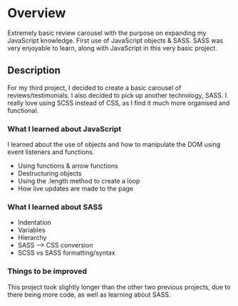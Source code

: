 # Overview
Extremely basic review carousel with the purpose on expanding my JavaScript knowledge. First use of JavaScript objects &amp; SASS. SASS was very enjoyable to learn, along with JavaScript in this very basic project. 

## Description
For my third project, I decided to create a basic carousel of reviews/testimonials. I also decided to pick up another technology, SASS. I really love using SCSS instead of CSS, as I find it much more organised and functional.

### What I learned about JavaScript
I learned about the use of objects and how to manipulate the DOM using event listeners and functions.

* Using functions & arrow functions
* Destructuring objects
* Using the .length method to create a loop
* How live updates are made to the page

### What I learned about SASS

* Indentation
* Variables
* Hierarchy
* SASS --> CSS conversion
* SCSS vs SASS formatting/syntax

### Things to be improved
This project took slightly longer than the other two previous projects, due to there being more code, as well as learning about SASS.
